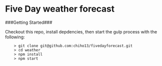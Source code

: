 # Five Day weather forecast

###Getting Started###


Checkout this repo, install depdencies, then start the gulp process with the following:

```
	> git clone git@github.com:chiho13/fivedayforecast.git
	> cd weather
	> npm install
	> npm start

```
